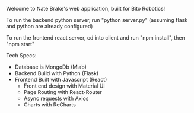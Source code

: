 Welcome to Nate Brake's web application, built for Bito Robotics!

To run the backend python server, run "python server.py" (assuming flask and python are already configured)

To run the frontend react server, cd into client and run "npm install", then "npm start"

Tech Specs:

- Database is MongoDb (Mlab)
- Backend Build with Python (Flask)
- Frontend Built with Javascript (React)
  - Front end design with Material UI
  - Page Routing with React-Router
  - Async requests with Axios
  - Charts with ReCharts

